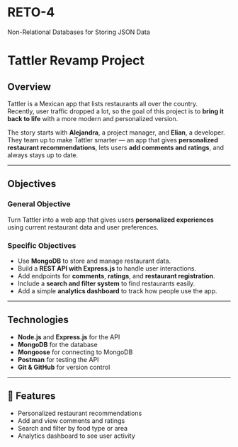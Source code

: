 # RETO-4
Non-Relational Databases for Storing JSON Data

# Tattler Revamp Project

##  Overview
Tattler is a Mexican app that lists restaurants all over the country.  
Recently, user traffic dropped a lot, so the goal of this project is to **bring it back to life** with a more modern and personalized version.

The story starts with **Alejandra**, a project manager, and **Elian**, a developer.  
They team up to make Tattler smarter — an app that gives **personalized restaurant recommendations**, lets users **add comments and ratings**, and always stays up to date.

---

##  Objectives

### General Objective
Turn Tattler into a web app that gives users **personalized experiences** using current restaurant data and user preferences.

### Specific Objectives
- Use **MongoDB** to store and manage restaurant data.  
- Build a **REST API with Express.js** to handle user interactions.  
- Add endpoints for **comments**, **ratings**, and **restaurant registration**.  
- Include a **search and filter system** to find restaurants easily.  
- Add a simple **analytics dashboard** to track how people use the app.  

---

##  Technologies
- **Node.js** and **Express.js** for the API  
- **MongoDB** for the database  
- **Mongoose** for connecting to MongoDB  
- **Postman** for testing the API  
- **Git & GitHub** for version control  

---

## 🧠 Features
- Personalized restaurant recommendations  
- Add and view comments and ratings  
- Search and filter by food type or area  
- Analytics dashboard to see user activity  
